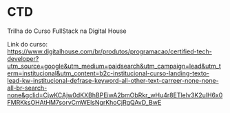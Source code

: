 # CTD
Trilha do Curso FullStack na Digital House

Link do curso: https://www.digitalhouse.com/br/produtos/programacao/certified-tech-developer?utm_source=google&utm_medium=paidsearch&utm_campaign=lead&utm_term=institucional&utm_content=b2c-institucional-curso-landing-texto-lead-kw-institucional-defrase-keyword-all-other-text-carreer-none-none-all-br-search-none&gclid=CjwKCAjw0dKXBhBPEiwA2bmObRkr_wHu4r8ETleIv3K2ulH6x0FMRKksOHAtHM7sorvCmWElsNgrKhoCjRgQAvD_BwE
